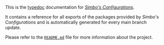 This is the [typedoc](https://typedoc.org/) documentation for
[_Simbo's Configurations_](https://github.com/simbo/simbos-configs).

It contains a reference for all exports of the packages provided by _Simbo's
Configurations_ and is automatically generated for every main branch update.

Please refer to the
[`README.md`](https://github.com/simbo/simbos-configs#readme) file for more
information about the project.
